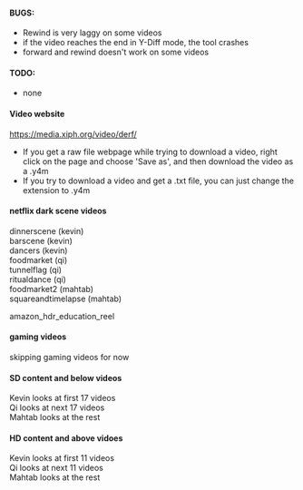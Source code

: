 #### BUGS:

- Rewind is very laggy on some videos
- if the video reaches the end in Y-Diff mode, the tool crashes
- forward and rewind doesn't work on some videos

#### TODO:

- none

#### Video website
https://media.xiph.org/video/derf/

- If you get a raw file webpage while trying to download a video, right click on the page and choose 'Save as', and then download the video as a .y4m
- If you try to download a video and get a .txt file, you can just change the extension to .y4m

#### netflix dark scene videos  
dinnerscene (kevin)  
barscene (kevin)  
dancers (kevin)  
foodmarket (qi)  
tunnelflag (qi)  
ritualdance (qi)  
foodmarket2 (mahtab)  
squareandtimelapse (mahtab)  

amazon_hdr_education_reel

#### gaming videos  
skipping gaming videos for now  


#### SD content and below videos  
Kevin looks at first 17 videos  
Qi  looks at next 17 videos  
Mahtab looks at the rest  

#### HD content and above vidoes  
Kevin looks at first 11 videos  
Qi looks at next 11 videos  
Mahtab looks at the rest